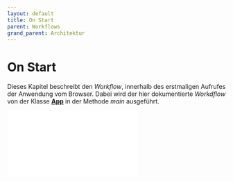 ```yaml
---
layout: default
title: On Start
parent: Workflows
grand_parent: Architektur
---
```


# On Start
Dieses Kapitel beschreibt den _Workflow_, innerhalb des erstmaligen Aufrufes der Anwendung vom Browser. Dabei wird der hier dokumentierte _Workdflow_ von der Klasse [**App**]({{site.baseurl}}/docs/frontend/app) in der Methode _main_ ausgeführt.  

<iframe src="{{site.baseurl}}/assets/html/on_start.html" frameborder="0" allowfullscreen onload="this.width=screen.width;this.height=screen.height;"></iframe>

